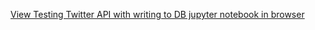 [View Testing Twitter API with writing to DB jupyter notebook in browser](https://nbviewer.jupyter.org/github/cfgong/twitter_follower_topics/blob/master/backend/testref/Testing%20using%20Twitter%20with%20write%20to%20DB.ipynb)
